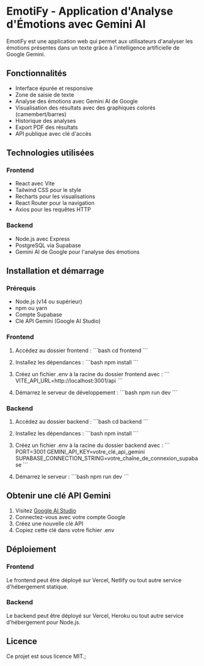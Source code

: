 # EmotiFy - Application d'Analyse d'Émotions avec Gemini AI

EmotiFy est une application web qui permet aux utilisateurs d'analyser les émotions présentes dans un texte grâce à l'intelligence artificielle de Google Gemini.

## Fonctionnalités

- Interface épurée et responsive
- Zone de saisie de texte
- Analyse des émotions avec Gemini AI de Google
- Visualisation des résultats avec des graphiques colorés (camembert/barres)
- Historique des analyses
- Export PDF des résultats
- API publique avec clé d'accès

## Technologies utilisées

### Frontend

- React avec Vite
- Tailwind CSS pour le style
- Recharts pour les visualisations
- React Router pour la navigation
- Axios pour les requêtes HTTP

### Backend

- Node.js avec Express
- PostgreSQL via Supabase
- Gemini AI de Google pour l'analyse des émotions

## Installation et démarrage

### Prérequis

- Node.js (v14 ou supérieur)
- npm ou yarn
- Compte Supabase
- Clé API Gemini (Google AI Studio)

### Frontend

1. Accédez au dossier frontend :
   \`\`\`bash
   cd frontend
   \`\`\`

2. Installez les dépendances :
   \`\`\`bash
   npm install
   \`\`\`

3. Créez un fichier .env à la racine du dossier frontend avec :
   \`\`\`
   VITE_API_URL=http://localhost:3001/api
   \`\`\`

4. Démarrez le serveur de développement :
   \`\`\`bash
   npm run dev
   \`\`\`

### Backend

1. Accédez au dossier backend :
   \`\`\`bash
   cd backend
   \`\`\`

2. Installez les dépendances :
   \`\`\`bash
   npm install
   \`\`\`

3. Créez un fichier .env à la racine du dossier backend avec :
   \`\`\`
   PORT=3001
   GEMINI_API_KEY=votre_clé_api_gemini
   SUPABASE_CONNECTION_STRING=votre_chaîne_de_connexion_supabase
   \`\`\`

4. Démarrez le serveur :
   \`\`\`bash
   npm run dev
   \`\`\`

## Obtenir une clé API Gemini

1. Visitez [Google AI Studio](https://makersuite.google.com/app/apikey)
2. Connectez-vous avec votre compte Google
3. Créez une nouvelle clé API
4. Copiez cette clé dans votre fichier .env

## Déploiement

### Frontend

Le frontend peut être déployé sur Vercel, Netlify ou tout autre service d'hébergement statique.

### Backend

Le backend peut être déployé sur Vercel, Heroku ou tout autre service d'hébergement pour Node.js.

## Licence

Ce projet est sous licence MIT.;

